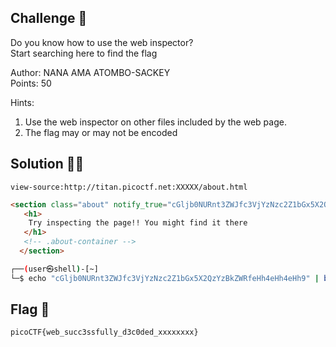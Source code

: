 ## Challenge 🧩

Do you know how to use the web inspector?</br>
Start searching here to find the flag

Author: NANA AMA ATOMBO-SACKEY</br>
Points: 50

Hints:

1. Use the web inspector on other files included by the web page.
2. The flag may or may not be encoded

## Solution 🕵️‍♂️

`view-source:http://titan.picoctf.net:XXXXX/about.html`

```html
<section class="about" notify_true="cGljb0NURnt3ZWJfc3VjYzNzc2Z1bGx5X2QzYzBkZWRfeHh4eHh4eHh9">
   <h1>
    Try inspecting the page!! You might find it there
   </h1>
   <!-- .about-container -->
  </section>
```

```bash
┌──(user㉿shell)-[~]
└─$ echo "cGljb0NURnt3ZWJfc3VjYzNzc2Z1bGx5X2QzYzBkZWRfeHh4eHh4eHh9" | base64 -d
```

## Flag 🚩

`picoCTF{web_succ3ssfully_d3c0ded_xxxxxxxx}`
